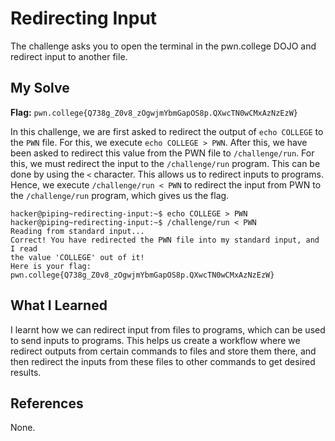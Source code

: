 # Redirecting Input
The challenge asks you to open the terminal in the pwn.college DOJO and redirect input to another file.

## My Solve
**Flag:** `pwn.college{Q738g_Z0v8_zOgwjmYbmGapOS8p.QXwcTN0wCMxAzNzEzW}`

In this challenge, we are first asked to redirect the output of `echo COLLEGE` to the `PWN` file. For this, we execute `echo COLLEGE > PWN`. After this, we have been asked to redirect this value from the PWN file to `/challenge/run`. For this, we must redirect the input to the `/challenge/run` program. This can be done by using the `<` character. This allows us to redirect inputs to programs. Hence, we execute `/challenge/run < PWN` to redirect the input from PWN to the `/challenge/run` program, which gives us the flag.


```
hacker@piping~redirecting-input:~$ echo COLLEGE > PWN
hacker@piping~redirecting-input:~$ /challenge/run < PWN
Reading from standard input...
Correct! You have redirected the PWN file into my standard input, and I read 
the value 'COLLEGE' out of it!
Here is your flag:
pwn.college{Q738g_Z0v8_zOgwjmYbmGapOS8p.QXwcTN0wCMxAzNzEzW}
```


## What I Learned
I learnt how we can redirect input from files to programs, which can be used to send inputs to programs. This helps us create a workflow where we redirect outputs from certain commands to files and store them there, and then redirect the inputs from these files to other commands to get desired results.

## References
None.